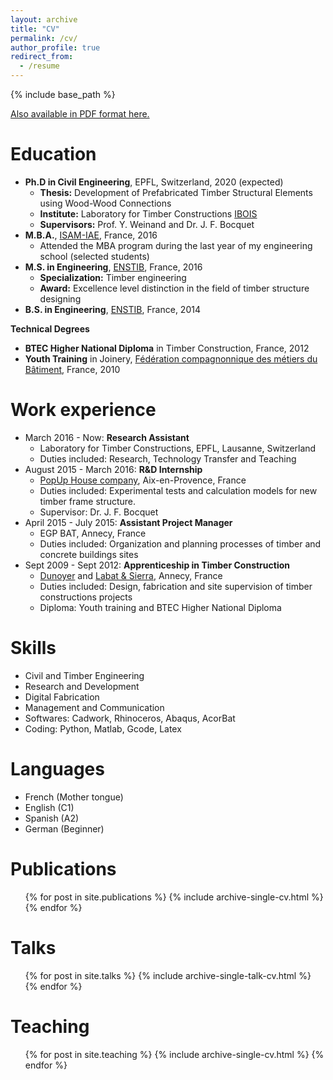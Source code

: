 ```yaml
---
layout: archive
title: "CV"
permalink: /cv/
author_profile: true
redirect_from:
  - /resume
---
```


{% include base_path %}

[Also available in PDF format here.](http://gamerro.github.io/files/ResumeJulienGamerro.pdf)

Education
======
* **Ph.D in Civil Engineering**, EPFL, Switzerland, 2020 (expected)
  * **Thesis:** Development of Prefabricated Timber Structural Elements using Wood-Wood Connections
  * **Institute:** Laboratory for Timber Constructions [IBOIS](https://ibois.epfl.ch "Laboratory WebPage")
  * **Supervisors:** Prof. Y. Weinand and Dr. J. F. Bocquet
* **M.B.A.**, [ISAM-IAE](https://www.iae-france.fr/en/), France, 2016
  * Attended the MBA program during the last year of my engineering school (selected students)
* **M.S. in Engineering**, [ENSTIB](http://www.enstib.univ-lorraine.fr/en/), France, 2016
  * **Specialization:** Timber engineering
  * **Award:** Excellence level distinction in the field of timber structure designing
* **B.S. in Engineering**, [ENSTIB](http://www.enstib.univ-lorraine.fr/en/), France, 2014

**Technical Degrees**
* **BTEC Higher National Diploma** in Timber Construction, France, 2012
* **Youth Training** in Joinery, [Fédération compagnonnique des métiers du Bâtiment](http://compagnonsdutourdefrance.org), France, 2010

Work experience
======
* March 2016 - Now: **Research Assistant**
  * Laboratory for Timber Constructions, EPFL, Lausanne, Switzerland
  * Duties included: Research, Technology Transfer and Teaching
* August 2015 - March 2016: **R&D Internship**
  * [PopUp House company](https://www.popup-house.com/en/), Aix-en-Provence, France
  * Duties included: Experimental tests and calculation models for new timber frame structure.
  * Supervisor: Dr. J. F. Bocquet
* April 2015 - July 2015: **Assistant Project Manager**
  * EGP BAT, Annecy, France
  * Duties included: Organization and planning processes of timber and concrete buildings sites
* Sept 2009 - Sept 2012: **Apprenticeship in Timber Construction**
  * [Dunoyer](https://www.dunoyer.com) and [Labat & Sierra](https://www.labat-et-sierra.com), Annecy, France
  * Duties included: Design, fabrication and site supervision of timber constructions projects
  * Diploma: Youth training and BTEC Higher National Diploma

Skills
======
* Civil and Timber Engineering
* Research and Development
* Digital Fabrication
* Management and Communication
* Softwares: Cadwork, Rhinoceros, Abaqus, AcorBat
* Coding: Python, Matlab, Gcode, Latex

<!---
  * Design and calculation of timber and hybrid structures (wood/concrete, wood/steel)
  * Research and development with laboratory activities
  * Softwares: Cadwork, Rhinoceros, RFEM, Abaqus, AcorBat, Matlab,
-->

Languages
======
* French (Mother tongue)
* English (C1)
* Spanish (A2)
* German (Beginner)

Publications
======
  <ul>{% for post in site.publications %}
    {% include archive-single-cv.html %}
  {% endfor %}</ul>

Talks
======
  <ul>{% for post in site.talks %}
    {% include archive-single-talk-cv.html %}
  {% endfor %}</ul>

Teaching
======
  <ul>{% for post in site.teaching %}
    {% include archive-single-cv.html %}
  {% endfor %}</ul>
